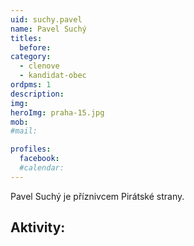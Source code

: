 ```yaml
---
uid: suchy.pavel
name: Pavel Suchý
titles:
  before: 
category:
  - clenove
  - kandidat-obec
ordpms: 1
description: 
img: 
heroImg: praha-15.jpg
mob: 
#mail:

profiles:
  facebook: 
  #calendar: 
---
```


Pavel Suchý je příznivcem Pirátské strany.

## Aktivity:

